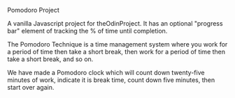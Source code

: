Pomodoro Project

A vanilla Javascript project for theOdinProject. It has an optional "progress bar" element of tracking the % of time until completion.

The Pomodoro Technique is a time management system where you work for a period of time then take a short break, then work for a period of time then take a short break, and so on.

We have made a Pomodoro clock which will count down twenty-five minutes of work, indicate it is break time, count down five minutes, then start over again.
